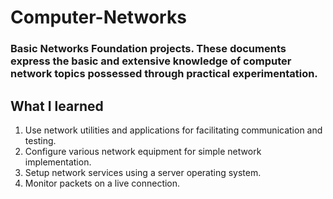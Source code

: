# Computer-Networks
### Basic Networks Foundation projects. These documents express the basic and extensive knowledge of computer network topics possessed through practical experimentation.

## What I learned
1. Use network utilities and applications for facilitating communication and testing.
2. Configure various network equipment for simple network implementation.
3. Setup network services using a server operating system.
4. Monitor packets on a live connection.
